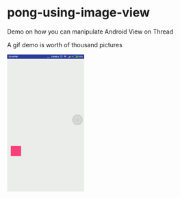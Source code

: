 # pong-using-image-view
Demo on how you can manipulate Android View on Thread

A gif demo is worth of thousand pictures

![demo](https://raw.githubusercontent.com/fathonyfath/pong-using-image-view/master/resource/demo.gif)
